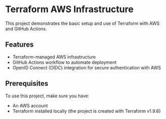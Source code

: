 # Terraform AWS Infrastructure

This project demonstrates the basic setup and use of Terraform with AWS and GitHub Actions.

## Features

- Terraform-managed AWS infrastructure
- GitHub Actions workflow to automate deployment
- OpenID Connect (OIDC) integration for secure authentication with AWS

## Prerequisites

To use this project, make sure you have:

- An AWS account
- Terraform installed locally (the project is created with Terraform v1.9.6)



